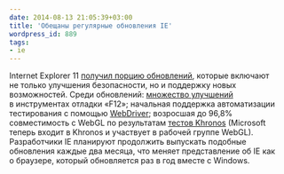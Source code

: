 ```yaml
---
date: 2014-08-13 21:05:39+03:00
title: 'Обещаны регулярные обновления IE'
wordpress_id: 889
tags:
- ie
---
```


Internet Explorer 11 [получил порцию обновлений][1], которые включают не только улучшения безопасности, но и поддержку новых возможностей. Среди обновлений: [множество улучшений][2] в инструментах отладки «F12»; начальная поддержка автоматизации тестирования с помощью [WebDriver][3]; возросшая до 96,8% совместимость с WebGL по результатам [тестов Khronos][4] (Microsoft теперь входит в Khronos и участвует в рабочей группе WebGL). Разработчики IE планируют продолжить выпускать подобные обновления каждые два месяца, что меняет представление об IE как о браузере, который обновляется раз в год вместе с Windows.

[1]: http://blogs.msdn.com/b/ie/archive/2014/08/13/august-updates-for-internet-explorer.aspx
[2]: http://support.microsoft.com/kb/2990946
[3]: http://www.w3.org/TR/webdriver/
[4]: https://www.khronos.org/registry/webgl/sdk/tests/webgl-conformance-tests.html
